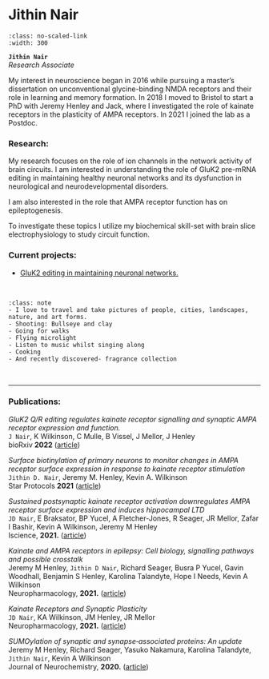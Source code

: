 # Jithin Nair

```{image} ../../img/members/jithin.jpg 
:class: no-scaled-link
:width: 300
```

**`Jithin Nair`**  
_Research Associate_  
[<i class="fa-brands fa-twitter fa-lg" style="color:#2a67cf"></i>](https://twitter.com/JithinDNair)
[<i class="fa-brands fa-linkedin-in fa-lg" style="color:#5a97d8"></i>](https://www.linkedin.com/in/jithin-d-nair-1bbaa5164/?originalSubdomain=uk)
[<i class="fa-brands fa-researchgate" style="color: #57dba8;"></i>](https://www.researchgate.net/profile/Jithin-Nair-2)
[<i class="fa-brands fa-orcid" style="color: #6eee5d;"></i>](https://orcid.org/0000-0002-7351-3179)
[<i class="fa-solid fa-building-columns" style="color: #d74242;"></i>](https://research-information.bris.ac.uk/en/persons/jithin-d-nair-2)
[<i class="fa-solid fa-envelope"></i>](mailto:jithin.nair@bristol.ac.uk)


My interest in neuroscience began in 2016 while pursuing a master’s dissertation on unconventional glycine-binding NMDA 
receptors and their role in learning and memory formation. 
In 2018 I moved to Bristol to start a PhD with Jeremy Henley and Jack, 
where I investigated the role of kainate receptors in the plasticity of AMPA receptors. 
In 2021 I joined the lab as a Postdoc. 
 

### Research:
 
My research focuses on the role of ion channels in the network activity of brain circuits. I am interested in understanding
the role of GluK2 pre-mRNA editing in maintaining healthy neuronal networks and its dysfunction in neurological and neurodevelopmental disorders.

I am also interested in the role that AMPA receptor function has on epileptogenesis.

To investigate these topics I utilize my biochemical skill-set with brain slice electrophysiology to study circuit function. 


### Current projects:

- [GluK2 editing in maintaining neuronal networks.](../../projects/kainate-editing)


&nbsp;


```{admonition} Outside of the lab
:class: note
- I love to travel and take pictures of people, cities, landscapes, nature, and art forms. 
- Shooting: Bullseye and clay
- Going for walks
- Flying microlight
- Listen to music whilst singing along
- Cooking
- And recently discovered- fragrance collection

``` 


&nbsp;

---


### Publications:

_GluK2 Q/R editing regulates kainate receptor signalling and synaptic AMPA receptor expression and function._  
`J Nair`, K Wilkinson, C Mulle, B Vissel, J Mellor, J Henley  
bioRxiv	**2022** ([article](https://www.biorxiv.org/content/10.1101/2022.10.31.514576v1.abstract))

_Surface biotinylation of primary neurons to monitor changes in AMPA receptor surface expression in response to kainate receptor stimulation_  
`Jithin D. Nair`, Jeremy M. Henley, Kevin A. Wilkinson  
Star Protocols **2021** ([article](https://www.sciencedirect.com/science/article/pii/S2666166721006985))

_Sustained postsynaptic kainate receptor activation downregulates AMPA receptor surface expression and induces hippocampal LTD_  
`JD Nair`, E Braksator, BP Yucel, A Fletcher-Jones, R Seager, JR Mellor, Zafar I Bashir, Kevin A Wilkinson, Jeremy M Henley  
Iscience, **2021.** ([article](https://www.sciencedirect.com/science/article/pii/S2589004221009974))

_Kainate and AMPA receptors in epilepsy: Cell biology, signalling pathways and possible crosstalk_  
Jeremy M Henley, `Jithin D Nair`, Richard Seager, Busra P Yucel, Gavin Woodhall, Benjamin S Henley, Karolina Talandyte, Hope I Needs, Kevin A Wilkinson  
Neuropharmacology, **2021.** ([article](https://www.sciencedirect.com/science/article/pii/S0028390821001234))

_Kainate Receptors and Synaptic Plasticity_  
`JD Nair`, KA Wilkinson, JM Henley, JR Mellor  
Neuropharmacology, **2021.** ([article](https://www.sciencedirect.com/science/article/pii/S0028390821000940))

_SUMOylation of synaptic and synapse‐associated proteins: An update_  
Jeremy M Henley, Richard Seager, Yasuko Nakamura, Karolina Talandyte, `Jithin Nair`, Kevin A Wilkinson  
Journal of Neurochemistry, **2020.** ([article](https://onlinelibrary.wiley.com/doi/full/10.1111/jnc.15103))


&nbsp;






